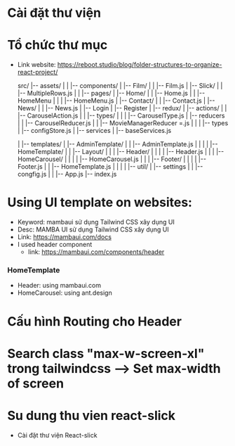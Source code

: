# Cài đặt thư viện

# Tổ chức thư mục

- Link website: https://reboot.studio/blog/folder-structures-to-organize-react-project/

  src/
  |-- assets/
  |
  |
  |-- components/
  | |-- Film/
  | | |-- Film.js
  | |-- Slick/
  | | |-- MultipleRows.js
  |
  |
  |-- pages/
  | |-- Home/
  | | |-- Home.js
  | | |-- HomeMenu
  | | | |-- HomeMenu.js
  | |-- Contact/
  | | |-- Contact.js
  | |-- News/
  | | |-- News.js
  | |-- Login
  | |-- Register
  |
  |-- redux/
  | |-- actions/
  | | |-- CarouselAction.js
  | | |-- types/
  | | | |-- CarouselType.js
  | |-- reducers
  | | |-- CarouselReducer.js
  | | |-- MovieManagerReducer =.js
  | |
  | |-- types
  | |-- configStore.js
  |
  |-- services
  | |-- baseServices.js

  |
  |-- templates/
  | |-- AdminTemplate/
  | | |-- AdminTemplate.js
  | |
  |
  | |-- HomeTemplate/
  | | |-- Layout/
  | | | |-- Header/
  | | | | |-- Header.js
  | | | |-- HomeCarousel/
  | | | | |-- HomeCarousel.js
  | | | |-- Footer/
  | | | | |-- Footer.js
  | | |-- HomeTemplate.js
  |
  |
  |
  |
  |-- util/
  | |-- settings
  | | |-- congfig.js
  |
  |
  |-- App.js
  |-- index.js

# Using UI template on websites:

- Keyword: mambaui sử dụng Tailwind CSS xây dụng UI
- Desc: MAMBA UI sử dụng Tailwind CSS xây dụng UI
- Link: https://mambaui.com/docs
- I used header component
  - link: https://mambaui.com/components/header

### HomeTemplate

- Header: using mambaui.com
- HomeCarousel: using ant.design

# Cấu hình Routing cho Header

# Search class "max-w-screen-xl" trong tailwindcss --> Set max-width of screen

# Su dung thu vien react-slick

- Cài đặt thư viện React-slick
